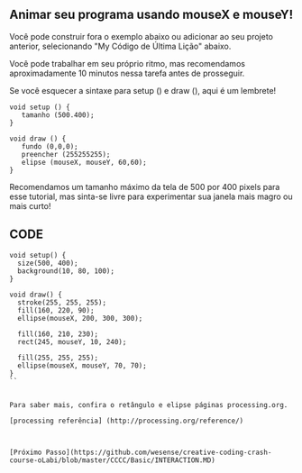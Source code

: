 ## Animar seu programa usando mouseX e mouseY! 

Você pode construir fora o exemplo abaixo ou adicionar ao seu projeto anterior, selecionando "My Código de Última Lição" abaixo. 

Você pode trabalhar em seu próprio ritmo, mas recomendamos aproximadamente 10 minutos nessa tarefa antes de prosseguir. 

Se você esquecer a sintaxe para setup () e draw (), aqui é um lembrete! 

```Processing
void setup () {
   tamanho (500.400); 
} 

void draw () {
   fundo (0,0,0); 
   preencher (255255255); 
   elipse (mouseX, mouseY, 60,60); 
} 
```

Recomendamos um tamanho máximo da tela de 500 por 400 pixels para esse tutorial, mas sinta-se livre para experimentar sua janela mais magro ou mais curto! 

## CODE

```Processing
void setup() {
  size(500, 400);
  background(10, 80, 100);
}

void draw() {
  stroke(255, 255, 255);
  fill(160, 220, 90);
  ellipse(mouseX, 200, 300, 300);

  fill(160, 210, 230);
  rect(245, mouseY, 10, 240);

  fill(255, 255, 255);
  ellipse(mouseX, mouseY, 70, 70);
}
``


Para saber mais, confira o retângulo e elipse páginas processing.org.
 
[processing referência] (http://processing.org/reference/)

 

[Próximo Passo](https://github.com/wesense/creative-coding-crash-course-oLabi/blob/master/CCCC/Basic/INTERACTION.MD)